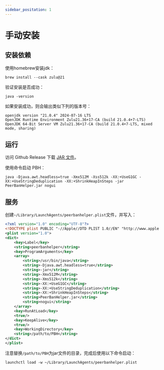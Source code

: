 ```yaml
---
sidebar_positation: 1
---
```

# 手动安装
## 安装依赖
使用homebrew安装jdk：

```shell
brew install --cask zulu@21
```

验证安装是否成功：

```shell
java -version
```

如果安装成功，则会输出类似下列的版本号：

```plain
openjdk version "21.0.4" 2024-07-16 LTS
OpenJDK Runtime Environment Zulu21.36+17-CA (build 21.0.4+7-LTS)
OpenJDK 64-Bit Server VM Zulu21.36+17-CA (build 21.0.4+7-LTS, mixed mode, sharing)
```

## 运行
访问 Github Release 下载 [JAR 文件](https://github.com/PBH-BTN/PeerBanHelper/releases/latest/download/PeerBanHelper.jar)。  

使用命令启动 PBH：
```shell
java -Djava.awt.headless=true -Xmx512M -Xss512k -XX:+UseG1GC -XX:+UseStringDeduplication -XX:+ShrinkHeapInSteps -jar PeerBanHelper.jar nogui 
```

## 服务
创建`~/Library/LaunchAgents/peerbanhelper.plist`文件，并写入：

```xml
<?xml version="1.0" encoding="UTF-8"?>
<!DOCTYPE plist PUBLIC "-//Apple//DTD PLIST 1.0//EN" "http://www.apple.com/DTDs/PropertyList-1.0.dtd">
<plist version="1.0">
<dict>
    <key>Label</key>
    <string>peerbanhelper</string>
    <key>ProgramArguments</key>
    <array>
        <string>/usr/bin/java</string>
        <string>-Djava.awt.headless=true</string>
        <string>-jar</string>
        <string>-Xmx512M</string>
        <string>-Xms512k</string>
        <string>-XX:+UseG1GC</string>
        <string>-XX:+UseStringDeduplication</string>
        <string>-XX:+ShrinkHeapInSteps</string>
        <string>PeerBanHelper.jar</string>
        <string>nogui</string>
    </array>
    <key>RunAtLoad</key>
    <true/>
    <key>KeepAlive</key>
    <true/>
    <key>WorkingDirectory</key>
    <string>/path/to/PBH</string>
</dict>
</plist>
```

注意替换`/path/to/PBH`为jar文件的目录，完成后使用以下命令启动：

```shell
launchctl load -w ~/Library/LaunchAgents/peerbanhelper.plist
```